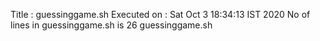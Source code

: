 Title : guessinggame.sh
Executed on : Sat Oct  3 18:34:13 IST 2020
No of lines in  guessinggame.sh is 26 guessinggame.sh
